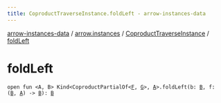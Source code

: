 ```yaml
---
title: CoproductTraverseInstance.foldLeft - arrow-instances-data
---
```


[arrow-instances-data](../../index.html) / [arrow.instances](../index.html) / [CoproductTraverseInstance](index.html) / [foldLeft](./fold-left.html)

# foldLeft

`open fun <A, B> Kind<CoproductPartialOf<`[`F`](index.html#F)`, `[`G`](index.html#G)`>, `[`A`](fold-left.html#A)`>.foldLeft(b: `[`B`](fold-left.html#B)`, f: (`[`B`](fold-left.html#B)`, `[`A`](fold-left.html#A)`) -> `[`B`](fold-left.html#B)`): `[`B`](fold-left.html#B)